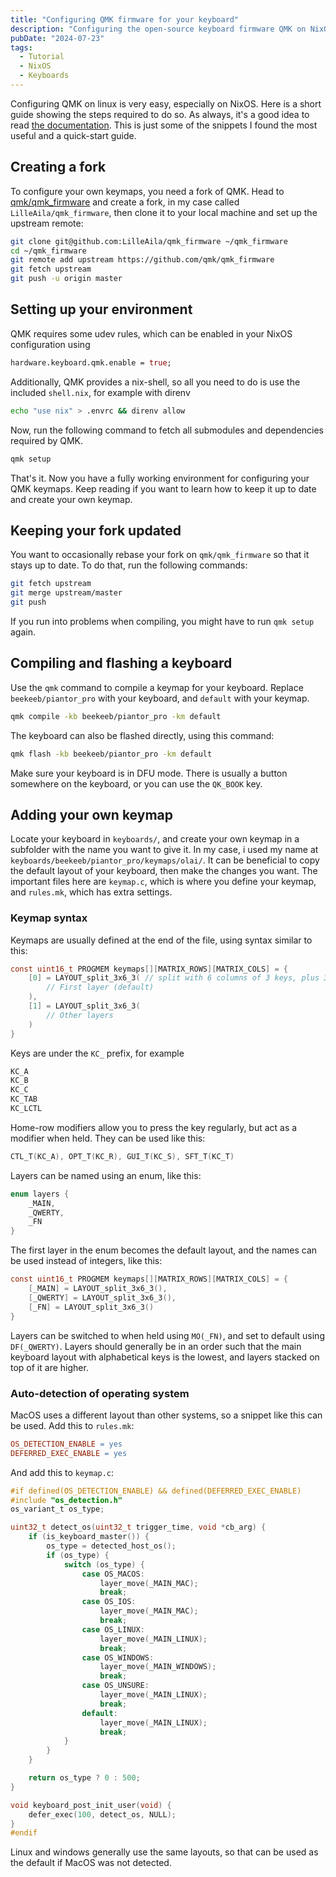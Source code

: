 ```yaml
---
title: "Configuring QMK firmware for your keyboard"
description: "Configuring the open-source keyboard firmware QMK on NixOS"
pubDate: "2024-07-23"
tags:
  - Tutorial
  - NixOS
  - Keyboards
---
```


Configuring QMK on linux is very easy, especially on NixOS. Here is a short guide showing the steps required to do so. As always, it's a good idea to read [the documentation](https://docs.qmk.fm/). This is just some of the snippets I found the most useful and a quick-start guide.

## Creating a fork

To configure your own keymaps, you need a fork of QMK. Head to [qmk/qmk_firmware](https://github.com/qmk/qmk_firmware) and create a fork, in my case called `LilleAila/qmk_firmware`, then clone it to your local machine and set up the upstream remote:

```bash
git clone git@github.com:LilleAila/qmk_firmware ~/qmk_firmware
cd ~/qmk_firmware
git remote add upstream https://github.com/qmk/qmk_firmware
git fetch upstream
git push -u origin master
```

## Setting up your environment

QMK requires some udev rules, which can be enabled in your NixOS configuration using

```nix
hardware.keyboard.qmk.enable = true;
```

Additionally, QMK provides a nix-shell, so all you need to do is use the included `shell.nix`, for example with direnv

```bash
echo "use nix" > .envrc && direnv allow
```

Now, run the following command to fetch all submodules and dependencies required by QMK.

```bash
qmk setup
```

That's it. Now you have a fully working environment for configuring your QMK keymaps. Keep reading if you want to learn how to keep it up to date and create your own keymap.

## Keeping your fork updated

You want to occasionally rebase your fork on `qmk/qmk_firmware` so that it stays up to date. To do that, run the following commands:

```bash
git fetch upstream
git merge upstream/master
git push
```

If you run into problems when compiling, you might have to run `qmk setup` again.

## Compiling and flashing a keyboard

Use the `qmk` command to compile a keymap for your keyboard. Replace `beekeeb/piantor_pro` with your keyboard, and `default` with your keymap.

```bash
qmk compile -kb beekeeb/piantor_pro -km default
```

The keyboard can also be flashed directly, using this command:

```bash
qmk flash -kb beekeeb/piantor_pro -km default
```

Make sure your keyboard is in DFU mode. There is usually a button somewhere on the keyboard, or you can use the `QK_BOOK` key.

## Adding your own keymap

Locate your keyboard in `keyboards/`, and create your own keymap in a subfolder with the name you want to give it. In my case, i used my name at `keyboards/beekeeb/piantor_pro/keymaps/olai/`. It can be beneficial to copy the default layout of your keyboard, then make the changes you want. The important files here are `keymap.c`, which is where you define your keymap, and `rules.mk`, which has extra settings.

### Keymap syntax

Keymaps are usually defined at the end of the file, using syntax similar to this:

```c
const uint16_t PROGMEM keymaps[][MATRIX_ROWS][MATRIX_COLS] = {
    [0] = LAYOUT_split_3x6_3( // split with 6 columns of 3 keys, plus 3 at the thump
        // First layer (default)
    ),
    [1] = LAYOUT_split_3x6_3(
        // Other layers
    )
}
```

Keys are under the `KC_` prefix, for example

```c
KC_A
KC_B
KC_C
KC_TAB
KC_LCTL
```

Home-row modifiers allow you to press the key regularly, but act as a modifier when held. They can be used like this:

```c
CTL_T(KC_A), OPT_T(KC_R), GUI_T(KC_S), SFT_T(KC_T)
```

Layers can be named using an enum, like this:

```c
enum layers {
    _MAIN,
    _QWERTY,
    _FN
}
```

The first layer in the enum becomes the default layout, and the names can be used instead of integers, like this:

```c
const uint16_t PROGMEM keymaps[][MATRIX_ROWS][MATRIX_COLS] = {
    [_MAIN] = LAYOUT_split_3x6_3(),
    [_QWERTY] = LAYOUT_split_3x6_3(),
    [_FN] = LAYOUT_split_3x6_3()
}
```

Layers can be switched to when held using `MO(_FN)`, and set to default using `DF(_QWERTY)`. Layers should generally be in an order such that the main keyboard layout with alphabetical keys is the lowest, and layers stacked on top of it are higher.

### Auto-detection of operating system

MacOS uses a different layout than other systems, so a snippet like this can be used. Add this to `rules.mk`:

```mk
OS_DETECTION_ENABLE = yes
DEFERRED_EXEC_ENABLE = yes
```

And add this to `keymap.c`:

```c
#if defined(OS_DETECTION_ENABLE) && defined(DEFERRED_EXEC_ENABLE)
#include "os_detection.h"
os_variant_t os_type;

uint32_t detect_os(uint32_t trigger_time, void *cb_arg) {
    if (is_keyboard_master()) {
        os_type = detected_host_os();
        if (os_type) {
            switch (os_type) {
                case OS_MACOS:
                    layer_move(_MAIN_MAC);
                    break;
                case OS_IOS:
                    layer_move(_MAIN_MAC);
                    break;
                case OS_LINUX:
                    layer_move(_MAIN_LINUX);
                    break;
                case OS_WINDOWS:
                    layer_move(_MAIN_WINDOWS);
                    break;
                case OS_UNSURE:
                    layer_move(_MAIN_LINUX);
                    break;
                default:
                    layer_move(_MAIN_LINUX);
                    break;
            }
        }
    }

    return os_type ? 0 : 500;
}

void keyboard_post_init_user(void) {
    defer_exec(100, detect_os, NULL);
}
#endif
```

Linux and windows generally use the same layouts, so that can be used as the default if MacOS was not detected.
